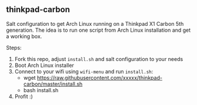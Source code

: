 thinkpad-carbon
---------------

Salt configuration to get Arch Linux running on a Thinkpad X1 Carbon 5th generation.
The idea is to run one script from Arch Linux installation and get a working box.

Steps:

1. Fork this repo, adjust `install.sh` and salt configuration to your needs
2. Boot Arch Linux installer
3. Connect to your wifi using `wifi-menu` and run `install.sh`:
    - wget https://raw.githubusercontent.com/xxxxx/thinkpad-carbon/master/install.sh
    - bash install.sh
4. Profit :)
